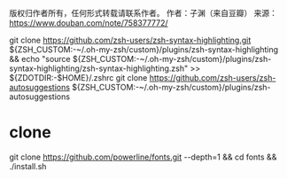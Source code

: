 版权归作者所有，任何形式转载请联系作者。
作者：子渊（来自豆瓣）
来源：https://www.douban.com/note/758377772/

git clone https://github.com/zsh-users/zsh-syntax-highlighting.git ${ZSH_CUSTOM:-~/.oh-my-zsh/custom}/plugins/zsh-syntax-highlighting && echo "source ${ZSH_CUSTOM:-~/.oh-my-zsh/custom}/plugins/zsh-syntax-highlighting/zsh-syntax-highlighting.zsh" >> ${ZDOTDIR:-$HOME}/.zshrc
git clone https://github.com/zsh-users/zsh-autosuggestions ${ZSH_CUSTOM:-~/.oh-my-zsh/custom}/plugins/zsh-autosuggestions

# clone
git clone https://github.com/powerline/fonts.git --depth=1 && cd fonts && ./install.sh
